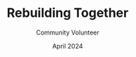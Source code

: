 ---
title: 'Rebuilding Together'
subtitle: 'Community Volunteer'
date: 'April 2024'
order: 1
category: 'Community Service'
icon: 'hammer'
url: 'https://rebuildingtogether.org'
description: "Built a fence under Mr. Frank's guidance from the RTP team, installed a new microwave, added a handrail to the bottom stairs leading to the yard, cleared the area, and mowed the grass."
--- 